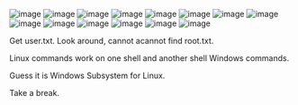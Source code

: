 ![image](https://github.com/user-attachments/assets/b20f734c-0739-471b-aa98-1d5f0657daf5)
![image](https://github.com/user-attachments/assets/e079f935-0638-49e0-bcb9-6f92e3987e3c)
![image](https://github.com/user-attachments/assets/64e64bd5-095f-4e27-8765-7211c82236a0)
![image](https://github.com/user-attachments/assets/51e716ac-3416-468c-aa5e-a973b12a59a3)
![image](https://github.com/user-attachments/assets/dc2b842b-3c0e-4703-8191-5bef2f4d941a)
![image](https://github.com/user-attachments/assets/51e50b76-adc5-4999-b278-0c04d0385943)
![image](https://github.com/user-attachments/assets/108cc4e8-f47d-4436-a4b5-2e1d1e6ddfbe)
![image](https://github.com/user-attachments/assets/687a87c2-8067-4595-8645-954ffbea726c)
![image](https://github.com/user-attachments/assets/194e0e38-bbbb-43f5-9f45-7f52cefa18e4)
![image](https://github.com/user-attachments/assets/4bf75881-66b0-4363-a606-ec82c7a2d5b4)
![image](https://github.com/user-attachments/assets/a32d94d6-6aa8-4811-add9-ec4c9af8c036)
![image](https://github.com/user-attachments/assets/9823a8b0-b174-47fc-8346-d3ff6dfd10d1)
![image](https://github.com/user-attachments/assets/970c9ad5-a76d-41df-b74b-b2bbff0aa3ad)
![image](https://github.com/user-attachments/assets/46456be7-daaf-4292-8b93-491a654f6bbd)

Get user.txt. Look around, cannot acannot find root.txt. 

Linux commands work on one shell and another shell Windows commands. 

Guess it is Windows Subsystem for Linux.

Take a break.
